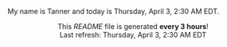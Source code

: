 My name is Tanner and today is Thursday, April 3, 2:30 AM EDT.

<p align="center">This <i>README</i> file is generated <b>every 3 hours</b>!</br>Last refresh: Thursday, April 3, 2:30 AM EDT<br /></p>
